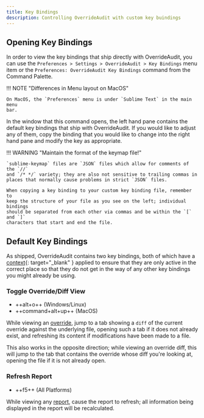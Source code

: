 ```yaml
---
title: Key Bindings
description: Controlling OverrideAudit with custom key buindings
---
```


## Opening Key Bindings

In order to view the key bindings that ship directly with OverrideAudit, you can
use the `Preferences > Settings > OverrideAudit > Key Bindings` menu item or
the `Preferences: OverrideAudit Key Bindings` command from the Command Palette.

!!! NOTE "Differences in Menu layout on MacOS"

    On MacOS, the `Preferences` menu is under `Sublime Text` in the main menu
    bar.

In the window that this command opens, the left hand pane contains the default
key bindings that ship with OverrideAudit. If you would like to adjust any of
them, copy the binding that you would like to change into the right hand pane
and modify the key as appropriate.

!!! WARNING "Maintain the format of the keymap file!"

    `sublime-keymap` files are `JSON` files which allow for comments of the `//`
    and `/* */` variety; they are also not sensitive to trailing commas in
    places that normally cause problems in strict `JSON` files.

    When copying a key binding to your custom key binding file, remember to
    keep the structure of your file as you see on the left; individual bindings
    should be separated from each other via commas and be within the `[` and `]`
    characters that start and end the file.


## Default Key Bindings

As shipped, OverrideAudit contains two key bindings, both of which have a
[context](https://www.sublimetext.com/docs/key_bindings.html#context-key){: target="_blank" }
applied to ensure that they are only active in the correct place so that they
do not get in the way of any other key bindings you might already be using.


### Toggle Override/Diff View

- ++alt+o++ (Windows/Linux)
- ++command+alt+up++ (MacOS)

While viewing an [override](../terminology/overrides.md), jump to a tab showing
a `diff` of the current override against the underlying file, opening such a
tab if it does not already exist, and refreshing its content if modifications
have been made to  a file.

This also works in the opposite direction; while viewing an override diff,
this will jump to the tab that contains the override whose diff you're looking
at, opening the file if it is not already open.


### Refresh Report

- ++f5++ (All Platforms)

While viewing any [report](../reports/index.md), cause the report to refresh; all
information being displayed in the report will be recalculated.
